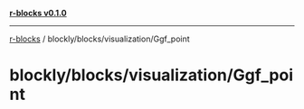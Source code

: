 [**r-blocks v0.1.0**](../../../../README.md)

***

[r-blocks](../../../../modules.md) / blockly/blocks/visualization/Ggf\_point

# blockly/blocks/visualization/Ggf\_point
